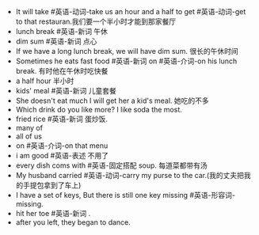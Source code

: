 - It will take #英语-动词-take us an hour and a half to get #英语-动词-get to that restauran.我们要一个半小时才能到那家餐厅
- lunch break #英语-新词 午休
- dim sum #英语-新词 点心
- If we have a long lunch break, we will have dim sum. 很长的午休时间
- Sometimes he eats fast food #英语-新词  on #英语-介词-on  his lunch break. 有时他在午休时吃快餐
- a half hour 半小时
- kids' meal #英语-新词 儿童套餐
- She doesn't eat much I will get her a kid's meal. 她吃的不多
- Which drink do you like more? I like soda the most.
- fried rice #英语-新词  蛋炒饭.
- many of
- all of us
- on #英语-介词-on that menu
- i am good #英语-表述 不用了
- every dish coms with #英语-固定搭配 soup. 每道菜都带有汤
- My husband carried #英语-动词-carry my purse to the car.(我的丈夫把我的手提包拿到了车上)
- I have a set of keys, But there is still one key missing #英语-形容词-missing.
- hit her toe #英语-新词 . 
- after you left, they began to dance.